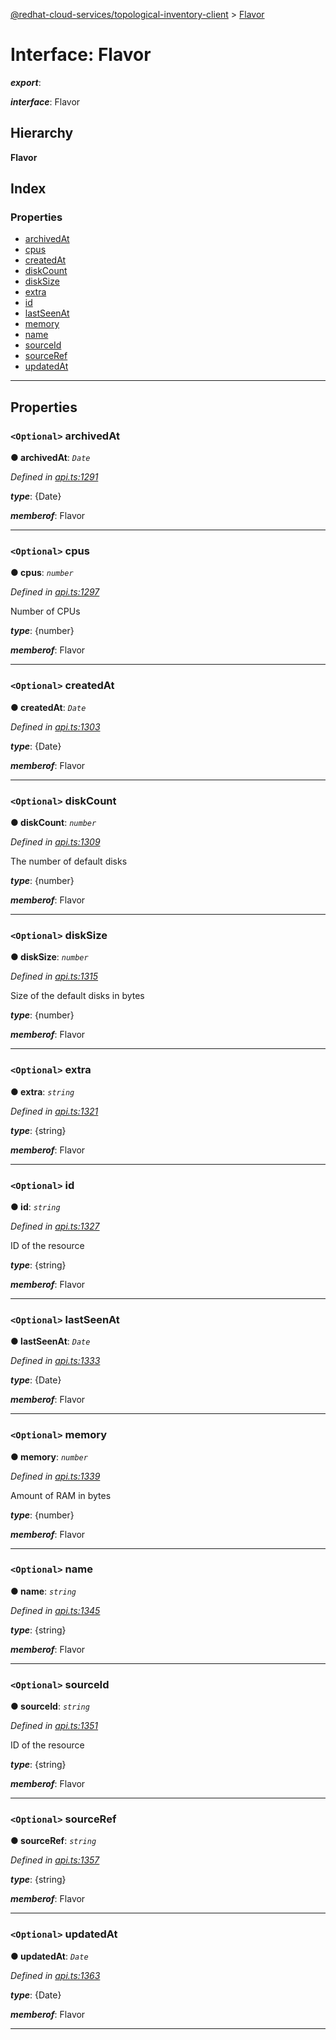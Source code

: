 [@redhat-cloud-services/topological-inventory-client](../README.md) > [Flavor](../interfaces/flavor.md)

# Interface: Flavor

*__export__*: 

*__interface__*: Flavor

## Hierarchy

**Flavor**

## Index

### Properties

* [archivedAt](flavor.md#archivedat)
* [cpus](flavor.md#cpus)
* [createdAt](flavor.md#createdat)
* [diskCount](flavor.md#diskcount)
* [diskSize](flavor.md#disksize)
* [extra](flavor.md#extra)
* [id](flavor.md#id)
* [lastSeenAt](flavor.md#lastseenat)
* [memory](flavor.md#memory)
* [name](flavor.md#name)
* [sourceId](flavor.md#sourceid)
* [sourceRef](flavor.md#sourceref)
* [updatedAt](flavor.md#updatedat)

---

## Properties

<a id="archivedat"></a>

### `<Optional>` archivedAt

**● archivedAt**: *`Date`*

*Defined in [api.ts:1291](https://github.com/RedHatInsights/javascript-clients/blob/master/packages/topological-inventory/api.ts#L1291)*

*__type__*: {Date}

*__memberof__*: Flavor

___
<a id="cpus"></a>

### `<Optional>` cpus

**● cpus**: *`number`*

*Defined in [api.ts:1297](https://github.com/RedHatInsights/javascript-clients/blob/master/packages/topological-inventory/api.ts#L1297)*

Number of CPUs

*__type__*: {number}

*__memberof__*: Flavor

___
<a id="createdat"></a>

### `<Optional>` createdAt

**● createdAt**: *`Date`*

*Defined in [api.ts:1303](https://github.com/RedHatInsights/javascript-clients/blob/master/packages/topological-inventory/api.ts#L1303)*

*__type__*: {Date}

*__memberof__*: Flavor

___
<a id="diskcount"></a>

### `<Optional>` diskCount

**● diskCount**: *`number`*

*Defined in [api.ts:1309](https://github.com/RedHatInsights/javascript-clients/blob/master/packages/topological-inventory/api.ts#L1309)*

The number of default disks

*__type__*: {number}

*__memberof__*: Flavor

___
<a id="disksize"></a>

### `<Optional>` diskSize

**● diskSize**: *`number`*

*Defined in [api.ts:1315](https://github.com/RedHatInsights/javascript-clients/blob/master/packages/topological-inventory/api.ts#L1315)*

Size of the default disks in bytes

*__type__*: {number}

*__memberof__*: Flavor

___
<a id="extra"></a>

### `<Optional>` extra

**● extra**: *`string`*

*Defined in [api.ts:1321](https://github.com/RedHatInsights/javascript-clients/blob/master/packages/topological-inventory/api.ts#L1321)*

*__type__*: {string}

*__memberof__*: Flavor

___
<a id="id"></a>

### `<Optional>` id

**● id**: *`string`*

*Defined in [api.ts:1327](https://github.com/RedHatInsights/javascript-clients/blob/master/packages/topological-inventory/api.ts#L1327)*

ID of the resource

*__type__*: {string}

*__memberof__*: Flavor

___
<a id="lastseenat"></a>

### `<Optional>` lastSeenAt

**● lastSeenAt**: *`Date`*

*Defined in [api.ts:1333](https://github.com/RedHatInsights/javascript-clients/blob/master/packages/topological-inventory/api.ts#L1333)*

*__type__*: {Date}

*__memberof__*: Flavor

___
<a id="memory"></a>

### `<Optional>` memory

**● memory**: *`number`*

*Defined in [api.ts:1339](https://github.com/RedHatInsights/javascript-clients/blob/master/packages/topological-inventory/api.ts#L1339)*

Amount of RAM in bytes

*__type__*: {number}

*__memberof__*: Flavor

___
<a id="name"></a>

### `<Optional>` name

**● name**: *`string`*

*Defined in [api.ts:1345](https://github.com/RedHatInsights/javascript-clients/blob/master/packages/topological-inventory/api.ts#L1345)*

*__type__*: {string}

*__memberof__*: Flavor

___
<a id="sourceid"></a>

### `<Optional>` sourceId

**● sourceId**: *`string`*

*Defined in [api.ts:1351](https://github.com/RedHatInsights/javascript-clients/blob/master/packages/topological-inventory/api.ts#L1351)*

ID of the resource

*__type__*: {string}

*__memberof__*: Flavor

___
<a id="sourceref"></a>

### `<Optional>` sourceRef

**● sourceRef**: *`string`*

*Defined in [api.ts:1357](https://github.com/RedHatInsights/javascript-clients/blob/master/packages/topological-inventory/api.ts#L1357)*

*__type__*: {string}

*__memberof__*: Flavor

___
<a id="updatedat"></a>

### `<Optional>` updatedAt

**● updatedAt**: *`Date`*

*Defined in [api.ts:1363](https://github.com/RedHatInsights/javascript-clients/blob/master/packages/topological-inventory/api.ts#L1363)*

*__type__*: {Date}

*__memberof__*: Flavor

___

